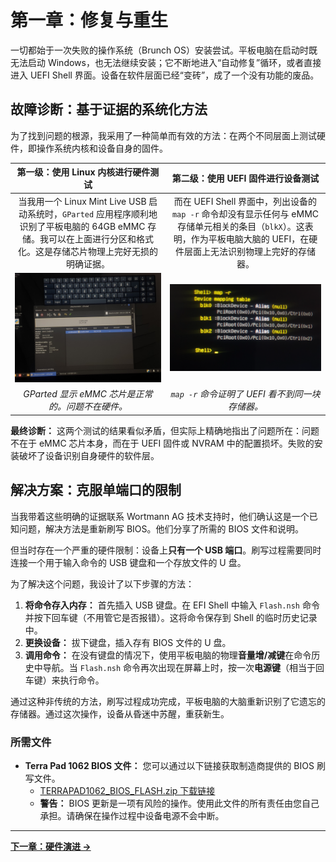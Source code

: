 # 第一章：修复与重生

一切都始于一次失败的操作系统（Brunch OS）安装尝试。平板电脑在启动时既无法启动 Windows，也无法继续安装；它不断地进入“自动修复”循环，或者直接进入 UEFI Shell 界面。设备在软件层面已经“变砖”，成了一个没有功能的废品。

## 故障诊断：基于证据的系统化方法

为了找到问题的根源，我采用了一种简单而有效的方法：在两个不同层面上测试硬件，即操作系统内核和设备自身的固件。

| **第一级：使用 Linux 内核进行硬件测试** | **第二级：使用 UEFI 固件进行设备测试** |
| :---: | :---: |
|当我用一个 Linux Mint Live USB 启动系统时，`GParted` 应用程序顺利地识别了平板电脑的 64GB eMMC 存储。我可以在上面进行分区和格式化。这是存储芯片物理上完好无损的明确证据。 | 而在 UEFI Shell 界面中，列出设备的 `map -r` 命令却没有显示任何与 eMMC 存储单元相关的条目（`blkX`）。这表明，作为平板电脑大脑的 UEFI，在硬件层面上无法识别物理上完好的存储器。 |
| <img src="../../assets/images/thumbnail_17477595295231327780041398629873.jpg.jpg" width="450"> | <img src="../../assets/images/Outlook-qgcwu443.png" width="450"> |
| *GParted 显示 eMMC 芯片是正常的。问题不在硬件。* | *`map -r` 命令证明了 UEFI 看不到同一块存储器。* |

**最终诊断：** 这两个测试的结果看似矛盾，但实际上精确地指出了问题所在：问题不在于 eMMC 芯片本身，而在于 UEFI 固件或 NVRAM 中的配置损坏。失败的安装破坏了设备识别自身硬件的软件层。

## 解决方案：克服单端口的限制

当我带着这些明确的证据联系 Wortmann AG 技术支持时，他们确认这是一个已知问题，解决方法是重新刷写 BIOS。他们分享了所需的 BIOS 文件和说明。

但当时存在一个严重的硬件限制：设备上**只有一个 USB 端口**。刷写过程需要同时连接一个用于输入命令的 USB 键盘和一个存放文件的 U 盘。

为了解决这个问题，我设计了以下步骤的方法：

1.  **将命令存入内存：** 首先插入 USB 键盘。在 EFI Shell 中输入 `Flash.nsh` 命令并按下回车键（不用管它是否报错）。这将命令保存到 Shell 的临时历史记录中。
2.  **更换设备：** 拔下键盘，插入存有 BIOS 文件的 U 盘。
3.  **调用命令：** 在没有键盘的情况下，使用平板电脑的物理**音量增/减键**在命令历史中导航。当 `Flash.nsh` 命令再次出现在屏幕上时，按一次**电源键**（相当于回车键）来执行命令。

通过这种非传统的方法，刷写过程成功完成，平板电脑的大脑重新识别了它遗忘的存储器。通过这次操作，设备从昏迷中苏醒，重获新生。

### 所需文件

*   **Terra Pad 1062 BIOS 文件：** 您可以通过以下链接获取制造商提供的 BIOS 刷写文件。
    *   [TERRAPAD1062_BIOS_FLASH.zip 下载链接](https://github.com/semsyekeler/hardware-hacking-terrapad1062-windows-tablet/raw/refs/heads/main/TERRAPAD1062_BIOS_FLASH.zip)
    *   **警告：** BIOS 更新是一项有风险的操作。使用此文件的所有责任由您自己承担。请确保在操作过程中设备电源不会中断。

---
**[下一章：硬件演进 →](./2_硬件演进.md)**